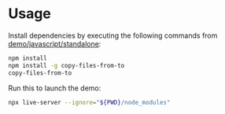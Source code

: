 # Usage

Install dependencies by executing the following commands from [demo/javascript/standalone](/demo/javascript/standalone):

```bash
npm install
npm install -g copy-files-from-to
copy-files-from-to
```

Run this to launch the demo:

```bash
npx live-server --ignore="${PWD}/node_modules"
```
